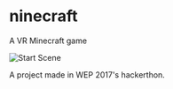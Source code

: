 # ninecraft
A VR Minecraft game

![Start Scene](https://scontent-amt2-1.xx.fbcdn.net/v/t31.0-8/17917456_1391185210943066_1553989614021468206_o.jpg?oh=a748f85bada0aae84a4d0a9f7b9dcacb&oe=59897112)  


A project made in WEP 2017's hackerthon. 
